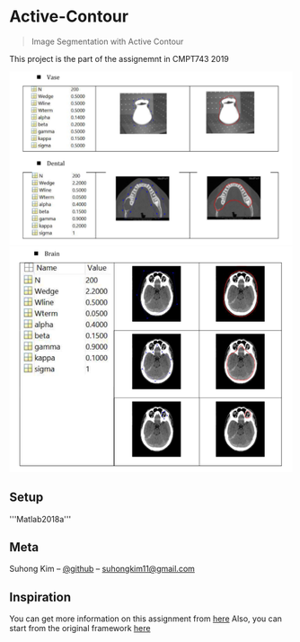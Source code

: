 # Active-Contour
> Image Segmentation with Active Contour

<!--[![NPM Version][npm-image]][npm-url] -->
<!--[![Build Status][travis-image]][travis-url] -->
<!--[![Downloads Stats][npm-downloads]][npm-url] -->

This project is the part of the assignemnt in CMPT743 2019 

![](./screenshots/active_contour1.png)
![](./screenshots/active_contour2.png)

## Setup
'''Matlab2018a'''

<!-- 
## Usage example

A few motivating and useful examples of how your product can be used. Spice this up with code blocks and potentially more screenshots.

_For more examples and usage, please refer to the [Wiki][wiki]._
-->
## Meta

Suhong Kim – [@github](https://github.com/suhongkim) – suhongkim11@gmail.com
<!--Distributed under the XYZ license. See ``LICENSE`` for more information.-->

## Inspiration
You can get more information on this assignment from 
[here](https://drive.google.com/file/d/1SY63Uc6hYExsBkC9B9WZe1y9gmMdLriq/view)
Also, you can start from the original framework
[here](https://drive.google.com/file/d/1AL099sxWFXCxSBy0vz5crG1Cjpxv0aGr/view)

<!-- 
## Contributing

1. Fork it (<https://github.com/yourname/yourproject/fork>)
2. Create your feature branch (`git checkout -b feature/fooBar`)
3. Commit your changes (`git commit -am 'Add some fooBar'`)
4. Push to the branch (`git push origin feature/fooBar`)
5. Create a new Pull Request
-->
<!-- Markdown link & img dfn's -->
[npm-image]: https://img.shields.io/npm/v/datadog-metrics.svg?style=flat-square
[npm-url]: https://npmjs.org/package/datadog-metrics
[npm-downloads]: https://img.shields.io/npm/dm/datadog-metrics.svg?style=flat-square
[travis-image]: https://img.shields.io/travis/dbader/node-datadog-metrics/master.svg?style=flat-square
[travis-url]: https://travis-ci.org/dbader/node-datadog-metrics
[wiki]: https://github.com/yourname/yourproject/wiki
